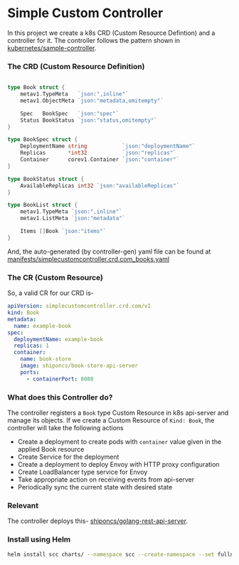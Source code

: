 # Simple Custom Controller
In this project we create a k8s CRD (Custom Resource Defintion) and a controller for it. The controller follows the pattern shown in [kubernetes/sample-controller](https://github.com/kubernetes/sample-controller).

### The CRD (Custom Resource Definition)
```go

type Book struct {
	metav1.TypeMeta   `json:",inline"`
	metav1.ObjectMeta `json:"metadata,omitempty"`

	Spec   BookSpec   `json:"spec"`
	Status BookStatus `json:"status,omitempty"`
}

type BookSpec struct {
	DeploymentName string           `json:"deploymentName"`
	Replicas       *int32           `json:"replicas"`
	Container      corev1.Container `json:"container"`
}

type BookStatus struct {
	AvailableReplicas int32 `json:"availableReplicas"`
}

type BookList struct {
	metav1.TypeMeta `json:",inline"`
	metav1.ListMeta `json:"metadata"`

	Items []Book `json:"items"`
}
```
And, the auto-generated (by controller-gen) yaml file can be found at [manifests/simplecustomcontroller.crd.com_books.yaml](manifests/simplecustomcontroller.crd.com_books.yaml)

### The CR (Custom Resource)
So, a valid CR for our CRD is-
```yaml
apiVersion: simplecustomcontroller.crd.com/v1
kind: Book
metadata:
  name: example-book
spec:
  deploymentName: example-book
  replicas: 1
  container:
    name: book-store
    image: shiponcs/book-store-api-server
    ports:
      - containerPort: 8080
```
### What does this Controller do?
The controller registers a `Book` type Custom Resource in k8s api-server and manage its objects.
If we create a Custom Resource of `Kind: Book`, the controller will take the following actions

- Create a deployment to create pods with `container` value given in the applied Book resource
- Create Service for the deployment
- Create a deployment to deploy Envoy with HTTP proxy configuration
- Create LoadBalancer type service for Envoy
- Take appropriate action on receiving events from api-server
- Periodically sync the current state with desired state

### Relevant
The controller deploys this- [shiponcs/golang-rest-api-server](https://github.com/shiponcs/golang-rest-api-server/).

### Install using Helm
```bash
helm install scc charts/ --namespace scc --create-namespace --set fullnameOverride=book-controller
```
